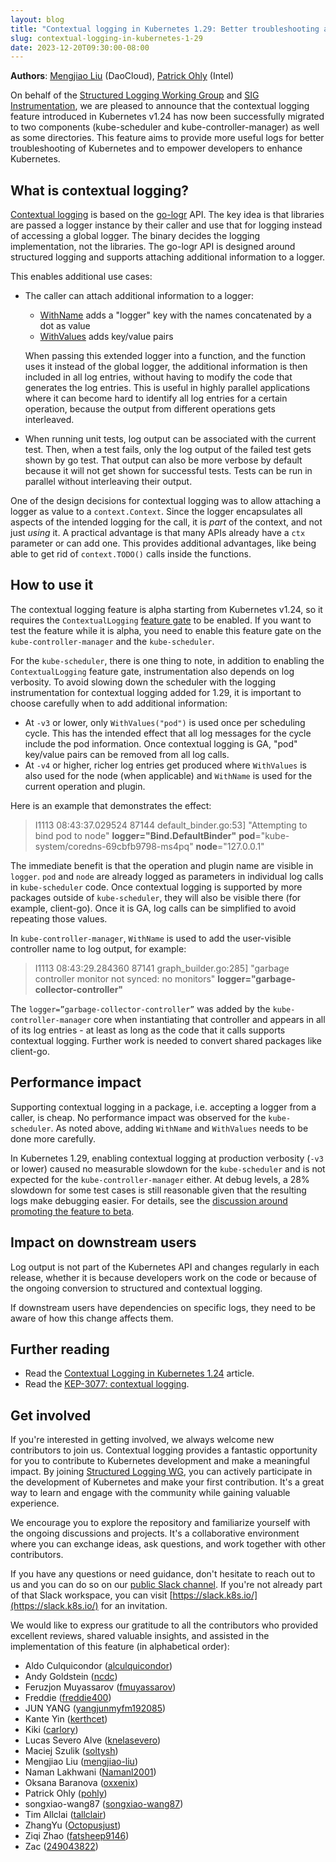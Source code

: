 ```yaml
---
layout: blog
title: "Contextual logging in Kubernetes 1.29: Better troubleshooting and enhanced logging"
slug: contextual-logging-in-kubernetes-1-29
date: 2023-12-20T09:30:00-08:00
---
```


**Authors**: [Mengjiao Liu](https://github.com/mengjiao-liu/) (DaoCloud), [Patrick Ohly](https://github.com/pohly) (Intel)

On behalf of the [Structured Logging Working Group](https://github.com/kubernetes/community/blob/master/wg-structured-logging/README.md) 
and [SIG Instrumentation](https://github.com/kubernetes/community/tree/master/sig-instrumentation#readme), 
we are pleased to announce that the contextual logging feature
introduced in Kubernetes v1.24 has now been successfully migrated to
two components (kube-scheduler and kube-controller-manager)
as well as some directories. This feature aims to provide more useful logs 
for better troubleshooting of Kubernetes and to empower developers to enhance Kubernetes.

## What is contextual logging?

[Contextual logging](https://github.com/kubernetes/enhancements/tree/master/keps/sig-instrumentation/3077-contextual-logging)
is based on the [go-logr](https://github.com/go-logr/logr#a-minimal-logging-api-for-go) API. 
The key idea is that libraries are passed a logger instance by their caller
and use that for logging instead of accessing a global logger.
The binary decides the logging implementation, not the libraries.
The go-logr API is designed around structured logging and supports attaching
additional information to a logger.

This enables additional use cases:

- The caller can attach additional information to a logger:
  - [WithName](<https://pkg.go.dev/github.com/go-logr/logr#Logger.WithName>) adds a "logger" key with the names concatenated by a dot as value
  - [WithValues](<https://pkg.go.dev/github.com/go-logr/logr#Logger.WithValues>) adds key/value pairs

  When passing this extended logger into a function, and the function uses it
  instead of the global logger, the additional information is then included 
  in all log entries, without having to modify the code that generates the log entries. 
  This is useful in highly parallel applications where it can become hard to identify 
  all log entries for a certain operation, because the output from different operations gets interleaved.

- When running unit tests, log output can be associated with the current test.
  Then, when a test fails, only the log output of the failed test gets shown by go test.
  That output can also be more verbose by default because it will not get shown for successful tests.
  Tests can be run in parallel without interleaving their output.

One of the design decisions for contextual logging was to allow attaching a logger as value to a `context.Context`.
Since the logger encapsulates all aspects of the intended logging for the call,
it is *part* of the context, and not just *using* it. A practical advantage is that many APIs
already have a `ctx` parameter or can add one. This provides additional advantages, like being able to
get rid of `context.TODO()` calls inside the functions.

## How to use it

The contextual logging feature is alpha starting from Kubernetes v1.24,
so it requires the `ContextualLogging` [feature gate](/docs/reference/command-line-tools-reference/feature-gates/) to be enabled.
If you want to test the feature while it is alpha, you need to enable this feature gate
on the `kube-controller-manager` and the `kube-scheduler`.

For the `kube-scheduler`, there is one thing to note, in addition to enabling 
the `ContextualLogging` feature gate, instrumentation also depends on log verbosity.
To avoid slowing down the scheduler with the logging instrumentation for contextual logging added for 1.29,
it is important to choose carefully when to add additional information:
- At `-v3` or lower, only `WithValues("pod")` is used once per scheduling cycle.
  This has the intended effect that all log messages for the cycle include the pod information. 
  Once contextual logging is GA, "pod" key/value pairs can be removed from all log calls.
- At `-v4` or higher, richer log entries get produced where `WithValues` is also used for the node (when applicable)
  and `WithName` is used for the current operation and plugin.

Here is an example that demonstrates the effect:
> I1113 08:43:37.029524   87144 default_binder.go:53] "Attempting to bind pod to node" **logger="Bind.DefaultBinder"** **pod**="kube-system/coredns-69cbfb9798-ms4pq" **node**="127.0.0.1"

The immediate benefit is that the operation and plugin name are visible in `logger`.
`pod` and `node` are already logged as parameters in individual log calls in `kube-scheduler` code.
Once contextual logging is supported by more packages outside of `kube-scheduler`, 
they will also be visible there (for example, client-go). Once it is GA,
log calls can be simplified to avoid repeating those values.

In `kube-controller-manager`, `WithName` is used to add the user-visible controller name to log output, 
for example:

> I1113 08:43:29.284360   87141 graph_builder.go:285] "garbage controller monitor not synced: no monitors" **logger="garbage-collector-controller"**

The `logger=”garbage-collector-controller”` was added by the `kube-controller-manager` core
when instantiating that controller and appears in all of its log entries - at least as long as the code
that it calls supports contextual logging. Further work is needed to convert shared packages like client-go.

## Performance impact

Supporting contextual logging in a package, i.e. accepting a logger from a caller, is cheap. 
No performance impact was observed for the `kube-scheduler`. As noted above, 
adding `WithName` and `WithValues` needs to be done more carefully.

In Kubernetes 1.29, enabling contextual logging at production verbosity (`-v3` or lower)
caused no measurable slowdown for the `kube-scheduler` and is not expected for the `kube-controller-manager` either.
At debug levels, a 28% slowdown for some test cases is still reasonable given that the resulting logs make debugging easier. 
For details, see the [discussion around promoting the feature to beta](https://github.com/kubernetes/enhancements/pull/4219#issuecomment-1807811995).

## Impact on downstream users
Log output is not part of the Kubernetes API and changes regularly in each release,
whether it is because developers work on the code or because of the ongoing conversion
to structured and contextual logging.

If downstream users have dependencies on specific logs, 
they need to be aware of how this change affects them.

## Further reading

- Read the [Contextual Logging in Kubernetes 1.24](https://www.kubernetes.dev/blog/2022/05/25/contextual-logging/) article.
- Read the [KEP-3077: contextual logging](https://github.com/kubernetes/enhancements/tree/master/keps/sig-instrumentation/3077-contextual-logging).

## Get involved

If you're interested in getting involved, we always welcome new contributors to join us.
Contextual logging provides a fantastic opportunity for you to contribute to Kubernetes development and make a meaningful impact.
By joining [Structured Logging WG](https://github.com/kubernetes/community/tree/master/wg-structured-logging),
you can actively participate in the development of Kubernetes and make your first contribution.
It's a great way to learn and engage with the community while gaining valuable experience.

We encourage you to explore the repository and familiarize yourself with the ongoing discussions and projects. 
It's a collaborative environment where you can exchange ideas, ask questions, and work together with other contributors.

If you have any questions or need guidance, don't hesitate to reach out to us 
and you can do so on our [public Slack channel](https://kubernetes.slack.com/messages/wg-structured-logging). 
If you're not already part of that Slack workspace, you can visit [https://slack.k8s.io/](https://slack.k8s.io/)
for an invitation.

We would like to express our gratitude to all the contributors who provided excellent reviews, 
shared valuable insights, and assisted in the implementation of this feature (in alphabetical order):

- Aldo Culquicondor ([alculquicondor](https://github.com/alculquicondor))
- Andy Goldstein ([ncdc](https://github.com/ncdc))
- Feruzjon Muyassarov ([fmuyassarov](https://github.com/fmuyassarov))
- Freddie ([freddie400](https://github.com/freddie400))
- JUN YANG ([yangjunmyfm192085](https://github.com/yangjunmyfm192085))
- Kante Yin ([kerthcet](https://github.com/kerthcet))
- Kiki ([carlory](https://github.com/carlory))
- Lucas Severo Alve ([knelasevero](https://github.com/knelasevero))
- Maciej Szulik ([soltysh](https://github.com/soltysh))
- Mengjiao Liu ([mengjiao-liu](https://github.com/mengjiao-liu))
- Naman Lakhwani ([Namanl2001](https://github.com/Namanl2001))
- Oksana Baranova ([oxxenix](https://github.com/oxxenix))
- Patrick Ohly ([pohly](https://github.com/pohly))
- songxiao-wang87 ([songxiao-wang87](https://github.com/songxiao-wang87))
- Tim Allclai ([tallclair](https://github.com/tallclair))
- ZhangYu ([Octopusjust](https://github.com/Octopusjust))
- Ziqi Zhao ([fatsheep9146](https://github.com/fatsheep9146))
- Zac ([249043822](https://github.com/249043822))
